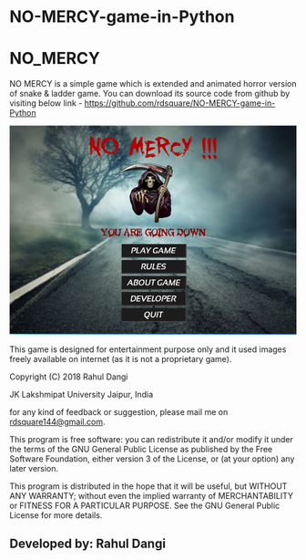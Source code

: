 # NO-MERCY-game-in-Python
#	                      NO_MERCY

NO MERCY is a simple game which is extended and animated horror version of
snake & ladder game. You can download its source code from github by visiting
						below link -
https://github.com/rdsquare/NO-MERCY-game-in-Python

![Alt text](No_Mercy/no_mercy.png?raw=true "Screenshot of NO Mercy")

This game is designed for entertainment purpose only and it used images freely
available on internet (as it is not a proprietary game).

Copyright (C) 2018  Rahul Dangi

JK Lakshmipat University Jaipur, India

for any kind of feedback or suggestion, please mail me on rdsquare144@gmail.com.

This program is free software: you can redistribute it and/or modify
it under the terms of the GNU General Public License as published by
the Free Software Foundation, either version 3 of the License, or
(at your option) any later version.

This program is distributed in the hope that it will be useful,
but WITHOUT ANY WARRANTY; without even the implied warranty of
MERCHANTABILITY or FITNESS FOR A PARTICULAR PURPOSE.  See the
GNU General Public License for more details.

## Developed by: Rahul Dangi
